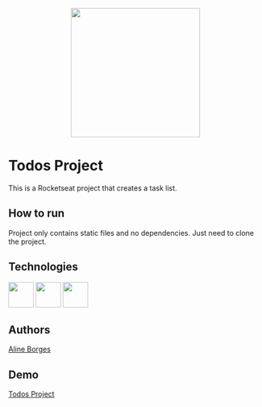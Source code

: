 <p align="center">
  <img width="256" height="256" src="https://github.com/aline-borges/todos-rocketseat/blob/master/img/logo.png?raw=true">
</p>

# Todos Project

This is a Rocketseat project that creates a task list.

## How to run
Project only contains static files and no dependencies. Just need to clone the project.

## Technologies

 <p align="left">
  	<img width="50" height="50" src="https://freeiconshop.com/wp-content/uploads/edd/html-flat.png">
	<img width="50" height="50" src="https://freeiconshop.com/wp-content/uploads/edd/css-flat.png">
	<img width="50" height="50" src="https://freeiconshop.com/wp-content/uploads/edd/js-flat-128x128.png">
</p>

## Authors

[Aline Borges](https://github.com/AlineBorges)


## Demo
<a href="https://aline-borges-todos.netlify.com///">Todos Project</a>
